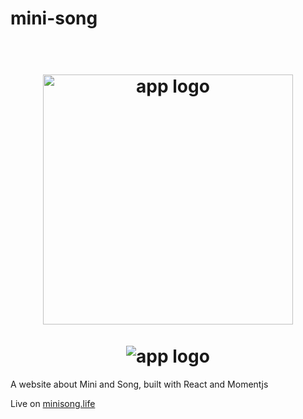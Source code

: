 # mini-song


<h1 align="center">
	<br>
	<img width="400" src="https://cdn.rawgit.com/wangsongiam/minisong/853940d1/public/logo.png" alt="app logo">
	<br>
	<br>
	<img src="https://cdn.rawgit.com/wangsongiam/minisong/8306e9a5/demos/2017-04-25%2000.25.22.gif" alt="app logo">
	<br>
</h1>

A website about Mini and Song, built with React and Momentjs

Live on [minisong.life](minisong.life)
